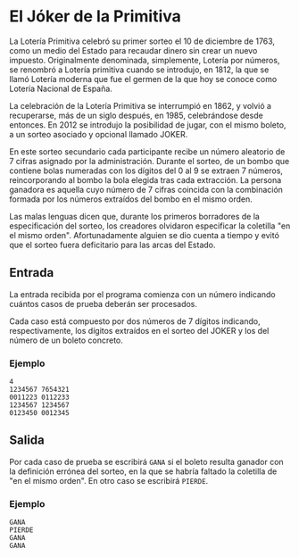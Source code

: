 # El Jóker de la Primitiva

La Lotería Primitiva celebró su primer sorteo el 10 de diciembre de 1763, como un medio del Estado para recaudar dinero sin crear un nuevo impuesto. Originalmente denominada, simplemente, Lotería por números, se renombró a Lotería primitiva cuando se introdujo, en 1812, la que se llamó Lotería moderna que fue el germen de la que hoy se conoce como Lotería Nacional de España.

La celebración de la Lotería Primitiva se interrumpió en 1862, y volvió a recuperarse, más de un siglo después, en 1985, celebrándose desde entonces. En 2012 se introdujo la posibilidad de jugar, con el mismo boleto, a un sorteo asociado y opcional llamado JOKER.

En este sorteo secundario cada participante recibe un número aleatorio de 7 cifras asignado por la administración. Durante el sorteo, de un bombo que contiene bolas numeradas con los dígitos del 0 al 9 se extraen 7 números, reincorporando al bombo la bola elegida tras cada extracción. La persona ganadora es aquella cuyo número de 7 cifras coincida con la combinación formada por los números extraídos del bombo en el mismo orden.

Las malas lenguas dicen que, durante los primeros borradores de la especificación del sorteo, los creadores olvidaron especificar la coletilla "en el mismo orden". Afortunadamente alguien se dio cuenta a tiempo y evitó que el sorteo fuera deficitario para las arcas del Estado.

## Entrada

La entrada recibida por el programa comienza con un número indicando cuántos casos de prueba deberán ser procesados.

Cada caso está compuesto por dos números de 7 dígitos indicando, respectivamente, los dígitos extraídos en el sorteo del JOKER y los del número de un boleto concreto.

### Ejemplo

```
4
1234567 7654321
0011223 0112233
1234567 1234567
0123450 0012345
```

## Salida

Por cada caso de prueba se escribirá `GANA` si el boleto resulta ganador con la definición errónea del sorteo, en la que se habría faltado la coletilla de "en el mismo orden". En otro caso se escribirá `PIERDE`.

### Ejemplo

```
GANA
PIERDE
GANA
GANA
``` 
